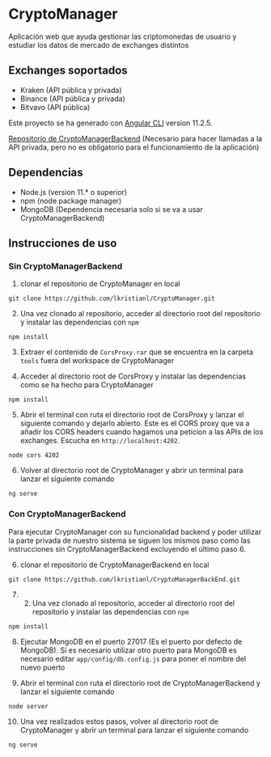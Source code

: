 # CryptoManager

Aplicación web que ayuda gestionar las criptomonedas de usuario y estudiar los datos de mercado de exchanges distintos

## Exchanges soportados
- Kraken (API pública y privada)
- Binance (API pública y privada)
- Bitvavo (API pública)


Este proyecto se ha generado con [Angular CLI](https://github.com/angular/angular-cli) version 11.2.5.

[Repositorio de CryptoManagerBackend](https://github.com/lkristianl/CryptoManagerBackend) (Necesario para hacer llamadas a la API privada, pero no es obligatorio para el funcionamiento de la aplicación)

## Dependencias

* Node.js (version 11.* o superior)
* npm (node package manager)
* MongoDB (Dependencia necesaria solo si se va a usar CryptoManagerBackend)


## Instrucciones de uso

### Sin CryptoManagerBackend

1. clonar el repositorio de CryptoManager en local
```
git clone https://github.com/lkristianl/CryptoManager.git
```

2. Una vez clonado al repositorio, acceder al directorio root del repositorio y instalar las dependencias con `npm`
```
npm install
```

3. Extraer el contenido de `CorsProxy.rar` que se encuentra en la carpeta `tools` fuera del workspace de CryptoManager

4. Acceder al directorio root de CorsProxy y instalar las dependencias como se ha hecho para CryptoManager
```
npm install
```

5. Abrir el terminal con ruta el directorio root de CorsProxy y lanzar el siguiente comando y dejarlo abierto. Este es el CORS proxy que va a añadir los CORS headers cuando hagamos una peticion a las APIs de los exchanges. Escucha en `http://localhost:4202`.
```
node cors 4202
```

6. Volver al directorio root de CryptoManager y abrir un terminal para lanzar el siguiente comando
```
ng serve
```


### Con CryptoManagerBackend

Para ejecutar CryptoManager con su funcionalidad backend y poder utilizar la parte privada de nuestro sistema se siguen los mismos paso como las instrucciones sin CryptoManagerBackend excluyendo el último paso 6.

6. clonar el repositorio de CryptoManagerBackend en local
```
git clone https://github.com/lkristianl/CryptoManagerBackEnd.git
```

7. 2. Una vez clonado al repositorio, acceder al directorio root del repositorio y instalar las dependencias con `npm`
```
npm install
```

8. Ejecutar MongoDB en el puerto 27017 (Es el puerto por defecto de MongoDB). Si es necesario utilizar otro puerto para MongoDB es necesario editar `app/config/db.config.js` para poner el nombre del nuevo puerto

9.  Abrir el terminal con ruta el directorio root de CryptoManagerBackend y lanzar el siguiente comando
```
node server
```

10. Una vez realizados estos pasos, volver al directorio root de CryptoManager y abrir un terminal para lanzar el siguiente comando
```
ng serve
```
